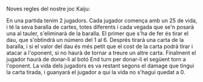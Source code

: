 Noves regles del nostre joc Kaiju:

En una partida tenim 2 jugadors. Cada jugador comença amb un 25 de vida, i té la seva baralla de cartes, totes diferents i cada vegada que se'n posarà una al tauler, s'eliminarà de la baralla. 
El primer que s'ha de fer és tirar el dau, que s'obtindrà un número del 1 al 6. Després tirarà una carta de la baralla, i si el valor del dau és més petit que el cost de la carta podrà tirar i atacar a l'oponent,
si no haurà de tornar a treure un altre carta. 
Finalment el jugador haurà de donar-li al botó End turn per donar-li el següent torn a l'oponent.
La vida dels jugadors es va restant segons el damage que tingui la carta tirada, i guanyarà el jugador a qui la vida no s'hagui quedat a 0.
